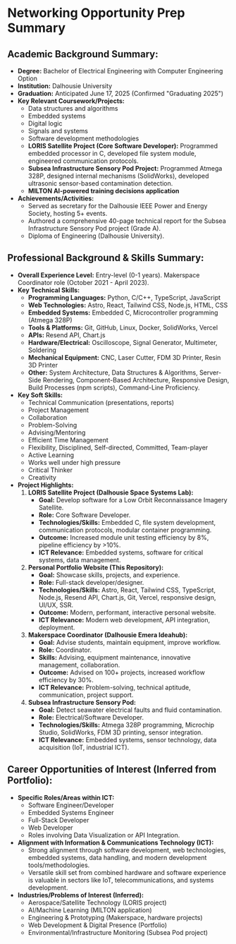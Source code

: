 # Networking Opportunity Prep Summary

## Academic Background Summary:

*   **Degree:** Bachelor of Electrical Engineering with Computer Engineering Option
*   **Institution:** Dalhousie University
*   **Graduation:** Anticipated June 17, 2025 (Confirmed "Graduating 2025")
*   **Key Relevant Coursework/Projects:**
    *   Data structures and algorithms
    *   Embedded systems
    *   Digital logic
    *   Signals and systems
    *   Software development methodologies
    *   **LORIS Satellite Project (Core Software Developer):** Programmed embedded processor in C, developed file system module, engineered communication protocols.
    *   **Subsea Infrastructure Sensory Pod Project:** Programmed Atmega 328P, designed internal mechanisms (SolidWorks), developed ultrasonic sensor-based contamination detection.
    *   **MILTON AI-powered training decisions application**
*   **Achievements/Activities:**
    *   Served as secretary for the Dalhousie IEEE Power and Energy Society, hosting 5+ events.
    *   Authored a comprehensive 40-page technical report for the Subsea Infrastructure Sensory Pod project (Grade A).
    *   Diploma of Engineering (Dalhousie University).

## Professional Background & Skills Summary:

*   **Overall Experience Level:** Entry-level (0-1 years). Makerspace Coordinator role (October 2021 - April 2023).
*   **Key Technical Skills:**
    *   **Programming Languages:** Python, C/C++, TypeScript, JavaScript
    *   **Web Technologies:** Astro, React, Tailwind CSS, Node.js, HTML, CSS
    *   **Embedded Systems:** Embedded C, Microcontroller programming (Atmega 328P)
    *   **Tools & Platforms:** Git, GitHub, Linux, Docker, SolidWorks, Vercel
    *   **APIs:** Resend API, Chart.js
    *   **Hardware/Electrical:** Oscilloscope, Signal Generator, Multimeter, Soldering
    *   **Mechanical Equipment:** CNC, Laser Cutter, FDM 3D Printer, Resin 3D Printer
    *   **Other:** System Architecture, Data Structures & Algorithms, Server-Side Rendering, Component-Based Architecture, Responsive Design, Build Processes (npm scripts), Command-Line Proficiency.
*   **Key Soft Skills:**
    *   Technical Communication (presentations, reports)
    *   Project Management
    *   Collaboration
    *   Problem-Solving
    *   Advising/Mentoring
    *   Efficient Time Management
    *   Flexibility, Disciplined, Self-directed, Committed, Team-player
    *   Active Learning
    *   Works well under high pressure
    *   Critical Thinker
    *   Creativity
*   **Project Highlights:**
    1.  **LORIS Satellite Project (Dalhousie Space Systems Lab):**
        *   **Goal:** Develop software for a Low Orbit Reconnaissance Imagery Satellite.
        *   **Role:** Core Software Developer.
        *   **Technologies/Skills:** Embedded C, file system development, communication protocols, modular container programming.
        *   **Outcome:** Increased module unit testing efficiency by 8%, pipeline efficiency by >10%.
        *   **ICT Relevance:** Embedded systems, software for critical systems, data management.
    2.  **Personal Portfolio Website (This Repository):**
        *   **Goal:** Showcase skills, projects, and experience.
        *   **Role:** Full-stack developer/designer.
        *   **Technologies/Skills:** Astro, React, Tailwind CSS, TypeScript, Node.js, Resend API, Chart.js, Git, Vercel, responsive design, UI/UX, SSR.
        *   **Outcome:** Modern, performant, interactive personal website.
        *   **ICT Relevance:** Modern web development, API integration, deployment.
    3.  **Makerspace Coordinator (Dalhousie Emera Ideahub):**
        *   **Goal:** Advise students, maintain equipment, improve workflow.
        *   **Role:** Coordinator.
        *   **Skills:** Advising, equipment maintenance, innovative management, collaboration.
        *   **Outcome:** Advised on 100+ projects, increased workflow efficiency by 30%.
        *   **ICT Relevance:** Problem-solving, technical aptitude, communication, project support.
    4.  **Subsea Infrastructure Sensory Pod:**
        *   **Goal:** Detect seawater electrical faults and fluid contamination.
        *   **Role:** Electrical/Software Developer.
        *   **Technologies/Skills:** Atmega 328P programming, Microchip Studio, SolidWorks, FDM 3D printing, sensor integration.
        *   **ICT Relevance:** Embedded systems, sensor technology, data acquisition (IoT, industrial ICT).

## Career Opportunities of Interest (Inferred from Portfolio):

*   **Specific Roles/Areas within ICT:**
    *   Software Engineer/Developer
    *   Embedded Systems Engineer
    *   Full-Stack Developer
    *   Web Developer
    *   Roles involving Data Visualization or API Integration.
*   **Alignment with Information & Communications Technology (ICT):**
    *   Strong alignment through software development, web technologies, embedded systems, data handling, and modern development tools/methodologies.
    *   Versatile skill set from combined hardware and software experience is valuable in sectors like IoT, telecommunications, and systems development.
*   **Industries/Problems of Interest (Inferred):**
    *   Aerospace/Satellite Technology (LORIS project)
    *   AI/Machine Learning (MILTON application)
    *   Engineering & Prototyping (Makerspace, hardware projects)
    *   Web Development & Digital Presence (Portfolio)
    *   Environmental/Infrastructure Monitoring (Subsea Pod project)

